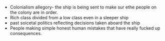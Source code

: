 - Colonialism allegory- the ship is being sent to make sur ethe people on the colony are in order.
- Rich class divided from a low class even in a sleeper ship  
- past soicetal politics reflecting decisions taken aboard the ship
- People making simple honest human mistakes that have really fucked up consequences.